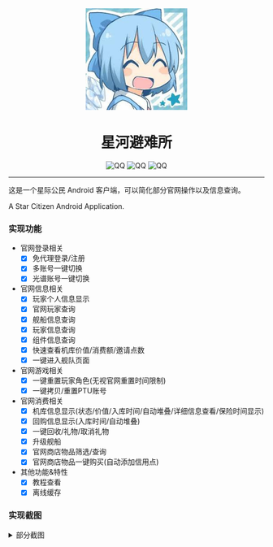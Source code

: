 <div align=center>
  <img width=200 src="doc/image/cirno_avatar.jpeg"  alt="小九头像"/>
  <h1 align="center">星河避难所</h1> 
</div>
<div align=center>
  <img src="https://img.shields.io/badge/chat-QQ-blue" alt="QQ" >
<img src="https://img.shields.io/badge/Android-8.0+-yellow" alt="QQ" >
<img src="https://img.shields.io/badge/StarCitizen-QQ-green" alt="QQ" >
</div>

---

这是一个星际公民 Android 客户端，可以简化部分官网操作以及信息查询。

A Star Citizen Android Application.

### 实现功能

+ 官网登录相关
  + [x] 免代理登录/注册
  + [x] 多账号一键切换
  + [x] 光谱账号一键切换
+ 官网信息相关
  + [x] 玩家个人信息显示
  + [x] 官网玩家查询
  + [x] 舰船信息查询
  + [x] 玩家信息查询
  + [x] 组件信息查询
  + [x] 快速查看机库价值/消费额/邀请点数
  + [x] 一键进入舰队页面
+ 官网游戏相关
  + [x] 一键重置玩家角色(无视官网重置时间限制)
  + [x] 一键拷贝/重置PTU账号
+ 官网消费相关
  + [x] 机库信息显示(状态/价值/入库时间/自动堆叠/详细信息查看/保险时间显示)
  + [x] 回购信息显示(入库时间/自动堆叠)
  + [x] 一键回收/礼物/取消礼物
  + [x] 升级舰船
  + [x] 官网商店物品筛选/查询
  + [x] 官网商店物品一键购买(自动添加信用点)
+ 其他功能&特性
  + [x] 教程查看
  + [x] 离线缓存

### 实现截图

<details>
<summary>部分截图</summary>

![](doc/image/main_page.jpg)
![](doc/image/reset_character.jpg)
![](doc/image/spectrum_view.jpg)
![](doc/image/personal_drawer_box.jpg)
![](doc/image/hanger_view.jpg)
![](doc/image/hanger_detail.jpg)
![](doc/image/buyback_view.jpg)
![](doc/image/reclaim_page.jpg)
![](doc/image/send_gift.jpg)
![](doc/image/shop_view.jpg)
![](doc/image/shop_detail.jpg)


</details>
